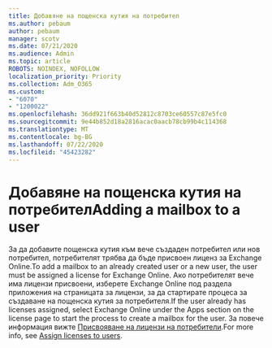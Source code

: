```yaml
---
title: Добавяне на пощенска кутия на потребител
ms.author: pebaum
author: pebaum
manager: scotv
ms.date: 07/21/2020
ms.audience: Admin
ms.topic: article
ROBOTS: NOINDEX, NOFOLLOW
localization_priority: Priority
ms.collection: Adm_O365
ms.custom:
- "6070"
- "1200022"
ms.openlocfilehash: 36dd921f663b40d52812c8703ce60557c87e5fc0
ms.sourcegitcommit: 9e44b852d18a2816acac0aacb78cb99b4c114368
ms.translationtype: MT
ms.contentlocale: bg-BG
ms.lasthandoff: 07/22/2020
ms.locfileid: "45423282"
---
```

# <a name="adding-a-mailbox-to-a-user"></a><span data-ttu-id="c506f-102">Добавяне на пощенска кутия на потребител</span><span class="sxs-lookup"><span data-stu-id="c506f-102">Adding a mailbox to a user</span></span>

<span data-ttu-id="c506f-103">За да добавите пощенска кутия към вече създаден потребител или нов потребител, потребителят трябва да бъде присвоен лиценз за Exchange Online.</span><span class="sxs-lookup"><span data-stu-id="c506f-103">To add a mailbox to an already created user or a new user, the user must be assigned a license for Exchange Online.</span></span> <span data-ttu-id="c506f-104">Ако потребителят вече има лицензи присвоени, изберете Exchange Online под раздела приложения на страницата за лицензи, за да стартирате процеса за създаване на пощенска кутия за потребителя.</span><span class="sxs-lookup"><span data-stu-id="c506f-104">If the user already has licenses assigned, select Exchange Online under the Apps section on the license page to start the process to create a mailbox for the user.</span></span> <span data-ttu-id="c506f-105">За повече информация вижте [Присвояване на лицензи на потребители](https://docs.microsoft.com/microsoft-365/admin/manage/assign-licenses-to-users).</span><span class="sxs-lookup"><span data-stu-id="c506f-105">For more info, see [Assign licenses to users](https://docs.microsoft.com/microsoft-365/admin/manage/assign-licenses-to-users).</span></span>
